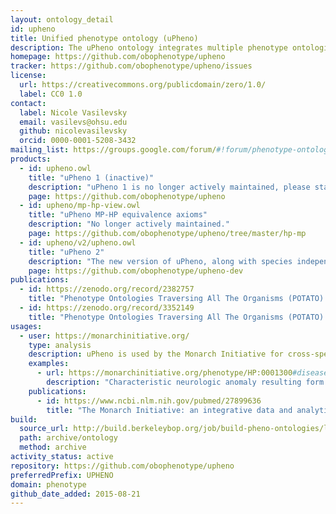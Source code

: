 ```yaml
---
layout: ontology_detail
id: upheno
title: Unified phenotype ontology (uPheno)
description: The uPheno ontology integrates multiple phenotype ontologies into a unified cross-species phenotype ontology.
homepage: https://github.com/obophenotype/upheno
tracker: https://github.com/obophenotype/upheno/issues
license:
  url: https://creativecommons.org/publicdomain/zero/1.0/
  label: CC0 1.0
contact:
  label: Nicole Vasilevsky
  email: vasilevs@ohsu.edu
  github: nicolevasilevsky
  orcid: 0000-0001-5208-3432
mailing_list: https://groups.google.com/forum/#!forum/phenotype-ontologies-editors
products:
  - id: upheno.owl
    title: "uPheno 1 (inactive)"
    description: "uPheno 1 is no longer actively maintained, please start using uPheno 2 (see below)."
    page: https://github.com/obophenotype/upheno
  - id: upheno/mp-hp-view.owl
    title: "uPheno MP-HP equivalence axioms"
    description: "No longer actively maintained."
    page: https://github.com/obophenotype/upheno/tree/master/hp-mp
  - id: upheno/v2/upheno.owl
    title: "uPheno 2"
    description: "The new version of uPheno, along with species independent phenotypes amd additional phenotype relations. The ontology is still in Beta status, but we recommend users to migrate their infrastructures to uPheno 2 as uPheno 1 is no longer actively maintained."
    page: https://github.com/obophenotype/upheno-dev
publications:
  - id: https://zenodo.org/record/2382757
    title: "Phenotype Ontologies Traversing All The Organisms (POTATO) workshop aims to reconcile logical definitions across species"
  - id: https://zenodo.org/record/3352149
    title: "Phenotype Ontologies Traversing All The Organisms (POTATO) workshop: 2nd edition"
usages:
  - user: https://monarchinitiative.org/
    type: analysis
    description: uPheno is used by the Monarch Initiative for cross-species inference.
    examples:
      - url: https://monarchinitiative.org/phenotype/HP:0001300#disease
        description: "Characteristic neurologic anomaly resulting form degeneration of dopamine-generating cells in the substantia nigra, a region of the midbrain, characterized clinically by shaking, rigidity, slowness of movement and difficulty with walking and gait."
    publications:
      - id: https://www.ncbi.nlm.nih.gov/pubmed/27899636
        title: "The Monarch Initiative: an integrative data and analytic platform connecting phenotypes to genotypes across species "
build:
  source_url: http://build.berkeleybop.org/job/build-pheno-ontologies/lastSuccessfulBuild/artifact/*zip*/archive.zip
  path: archive/ontology
  method: archive
activity_status: active
repository: https://github.com/obophenotype/upheno
preferredPrefix: UPHENO
domain: phenotype
github_date_added: 2015-08-21
---
```

